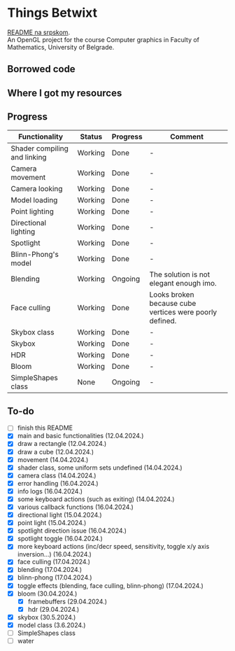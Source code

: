 # Things Betwixt
[README na srpskom](README-sr.md). <br>
An OpenGL project for the course Computer graphics in Faculty of Mathematics, University of Belgrade.

## Borrowed code

## Where I got my resources

## Progress
| Functionality                | Status  | Progress | Comment                                                 |
|------------------------------|---------|----------|---------------------------------------------------------|
| Shader compiling and linking | Working | Done     | -                                                       |
| Camera movement              | Working | Done     | -                                                       |
| Camera looking               | Working | Done     | -                                                       |
| Model loading                | Working | Done     | -                                                       |
| Point lighting               | Working | Done     | -                                                       |
| Directional lighting         | Working | Done     | -                                                       |
| Spotlight                    | Working | Done     | -                                                       |
| Blinn-Phong's model          | Working | Done     | -                                                       |
| Blending                     | Working | Ongoing  | The solution is not elegant enough imo.                 |
| Face culling                 | Working | Done     | Looks broken because cube vertices were poorly defined. |
| Skybox class                 | Working | Done     | -                                                       |
| Skybox                       | Working | Done     | -                                                       |
| HDR                          | Working | Done     | -                                                       |
| Bloom                        | Working | Done     | -                                                       |
| SimpleShapes class           | None    | Ongoing  | -                                                       |

## To-do
- [ ] finish this README
- [x] main and basic functionalities (12.04.2024.)
- [x] draw a rectangle (12.04.2024.)
- [x] draw a cube (12.04.2024.)
- [x] movement (14.04.2024.)
- [x] shader class, some uniform sets undefined (14.04.2024.)
- [x] camera class (14.04.2024.)
- [x] error handling (16.04.2024.)
- [x] info logs (16.04.2024.)
- [x] some keyboard actions (such as exiting) (14.04.2024.)
- [x] various callback functions (16.04.2024.)
- [x] directional light (15.04.2024.)
- [x] point light (15.04.2024.)
- [x] spotlight direction issue (16.04.2024.)
- [x] spotlight toggle (16.04.2024.)
- [x] more keyboard actions (inc/decr speed, sensitivity, toggle x/y axis inversion...) (16.04.2024.)
- [x] face culling (17.04.2024.)
- [x] blending (17.04.2024.)
- [x] blinn-phong (17.04.2024.)
- [x] toggle effects (blending, face culling, blinn-phong) (17.04.2024.)
- [x] bloom (30.04.2024.)
  - [x] framebuffers (29.04.2024.)
  - [x] hdr (29.04.2024.)
- [x] skybox (30.5.2024.)
- [x] model class (3.6.2024.)
- [ ] SimpleShapes class
- [ ] water
